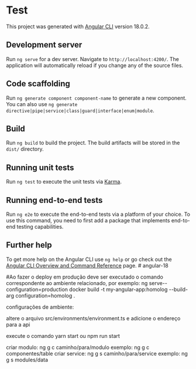 # Test

This project was generated with [Angular CLI](https://github.com/angular/angular-cli) version 18.0.2.

## Development server

Run `ng serve` for a dev server. Navigate to `http://localhost:4200/`. The application will automatically reload if you change any of the source files.

## Code scaffolding

Run `ng generate component component-name` to generate a new component. You can also use `ng generate directive|pipe|service|class|guard|interface|enum|module`.

## Build

Run `ng build` to build the project. The build artifacts will be stored in the `dist/` directory.

## Running unit tests

Run `ng test` to execute the unit tests via [Karma](https://karma-runner.github.io).

## Running end-to-end tests

Run `ng e2e` to execute the end-to-end tests via a platform of your choice. To use this command, you need to first add a package that implements end-to-end testing capabilities.

## Further help

To get more help on the Angular CLI use `ng help` or go check out the [Angular CLI Overview and Command Reference](https://angular.dev/tools/cli) page.
#   a n g u l a r - 1 8 
 
 


#Ao fazer o deploy em produção deve ser executado o comando correspondente ao ambiente relacionado, por exemplo: ng serve--configuration=production
docker build -t my-angular-app:homolog --build-arg configuration=homolog .


configurações de ambiente:

altere o arquivo src/environments/environment.ts e adicione o endereço para a api 

execute o comando yarn start ou npm run start


criar modulo:
ng g c caminho/para/modulo
exemplo:
  ng g c componentes/table
criar service:
ng g s caminho/para/service
exemplo: 
  ng g s modules/data
